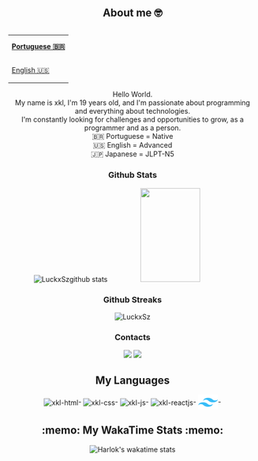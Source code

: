 <div align="center"> 
  <h2> About me 🤓 </h2>
  
  <table align="right">
  <tr>
    <td height="43px">
      <b>
        <a href="README.md">Portuguese 🇧🇷</a>
      </b>
    </td>
  </tr>
  <tr>
    <td height="43px">
      <a href="readme-en.md">English 🇺🇸</a>
    </td>
  </tr>
</table>
  
 Hello World. <br> My name is xkl, I'm 19 years old, and I'm passionate about programming and everything about technologies. <br>
  I'm constantly looking for challenges and opportunities to grow, as a programmer and as a person. <br>
    🇧🇷 Portuguese = Native <br> 🇺🇸 English = Advanced <br >🇯🇵 Japanese = JLPT-N5 <br>

</div>
<h3 align="center"> Github Stats  </h3>  
<div align="center">  
  <img width="49%" height="190px" src="https://github-readme-stats.vercel.app/api?username=LuckxSz&show_icons=true&icon_color=bd93f9&hide_border=true&text_color=50fa7b&ring_color=50fa7b&title_color=e971b7&bg_color=00000000" alt="LuckxSzgithub stats" />
 
 <img width="49%" height="190px" src="https://github-readme-stats.vercel.app/api/top-langs/?username=LuckxSz&layout=compact&hide_border=true&title_color=e971b7&text_color=50fa7b&bg_color=00000000"/>
</div>
 
 <h3 align="center"> Github Streaks   </h3>
 
<p align="center"><img src="https://github-readme-streak-stats.herokuapp.com?user=LuckxSz&theme=jolly&hide_border=true&border_radius=&date_format=j%20M%5B%20Y%5D&background=00000000&stroke=00000000&dates=BD93F9&ring=50fa7b&fire=50fa7b&currStreakNum=50fa7b&sideNums=50fa7b&currStreakLabel=e971b7&sideLabels=e971b7" alt="LuckxSz"/></p>  


 <div>  
   <h3 align="center"> Contacts </h3> 
</div>
  
<div align="center">  
  <a href = "https://wa.me/5522974055341" target="_blank"><img src="https://img.shields.io/badge/WhatsApp-25D366?style=for-the-badge&logo=whatsapp&logoColor=white" target="_blank"></a>
  <a href="https://www.linkedin.com/in/jos%C3%A9-lucas-souza-b61874218/" target="_blank"><img src="https://img.shields.io/badge/-LinkedIn-%230077B5?style=for-the-badge&logo=linkedin&logoColor=white" target="_blank"></a>
</div>

<div align="center">


<h2 align="center"> My Languages  </h2>

 <img align="center" alt="xkl-html" height="30" width="40" src="https://cdn.jsdelivr.net/gh/devicons/devicon/icons/html5/html5-original.svg">-
  <img align="center" alt="xkl-css" height="30" width="40" src="https://cdn.jsdelivr.net/gh/devicons/devicon/icons/css3/css3-original.svg">-
  <img align="center" alt="xkl-js" height="30" width="40" src="https://cdn.jsdelivr.net/gh/devicons/devicon/icons/javascript/javascript-original.svg">-
    <img align="center" alt="xkl-reactjs" height="30" width="40" src="https://cdn.jsdelivr.net/gh/devicons/devicon/icons/react/react-original.svg">-
    <img align="center" alt="xkl-tailwind" height="30" width="40" src="https://github.com/devicons/devicon/blob/v2.15.1/icons/tailwindcss/tailwindcss-plain.svg">-
 


<h2 align = "center" > :memo: My WakaTime Stats :memo: </h2>

![Harlok's wakatime stats](https://github-readme-stats.vercel.app/api/wakatime?username=LuckxSz)


</div>

